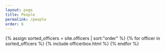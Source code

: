 ```yaml
---
layout: page
title: People
permalink: /people
order: 6
---
```


<div class="row masonry-grid">
  {% assign sorted_officers = site.officers | sort:"order" %}
  {% for officer in sorted_officers %}
    {% include officerbox.html %} 
  {% endfor %}
</div>
